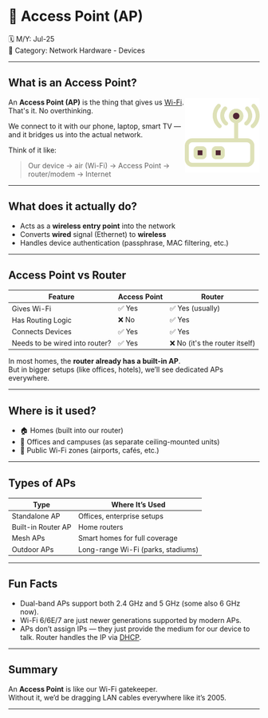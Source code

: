 # 📡 Access Point (AP)

🗓️ M/Y: Jul-25  
📂 Category: Network Hardware - Devices  

---

## What is an Access Point?

<img align="right" src="images/ap.png" width="150px" alt="Access Point" />

An **Access Point (AP)** is the thing that gives us [Wi-Fi](https://github.com/bwbearr/Field-Notes/blob/dbc96828ef7b570b88b31c3c4f2f664be75a428b/Networking/4.%20Transmission%20Media/4.2%20-%20Wireless/4.2.3%20-%20WiFi.md).  
That's it. No overthinking.

We connect to it with our phone, laptop, smart TV — and it bridges us into the actual network.

Think of it like:
> Our device → air (Wi-Fi) → Access Point → router/modem → Internet

---

## What does it actually do?

- Acts as a **wireless entry point** into the network
- Converts **wired** signal (Ethernet) to **wireless**
- Handles device authentication (passphrase, MAC filtering, etc.)

---

## Access Point vs Router

| Feature         | Access Point | Router |
|----------------|--------------|--------|
| Gives Wi-Fi     | ✅ Yes        | ✅ Yes (usually) |
| Has Routing Logic | ❌ No         | ✅ Yes |
| Connects Devices | ✅ Yes        | ✅ Yes |
| Needs to be wired into router? | ✅ Yes | ❌ No (it's the router itself) |

In most homes, the **router already has a built-in AP**.  
But in bigger setups (like offices, hotels), we’ll see dedicated APs everywhere.

---

## Where is it used?

- 🏠 Homes (built into our router)
- 🏢 Offices and campuses (as separate ceiling-mounted units)
- 🚌 Public Wi-Fi zones (airports, cafés, etc.)

---

## Types of APs

| Type        | Where It’s Used |
|-------------|-----------------|
| Standalone AP | Offices, enterprise setups |
| Built-in Router AP | Home routers |
| Mesh APs | Smart homes for full coverage |
| Outdoor APs | Long-range Wi-Fi (parks, stadiums) |

---

## Fun Facts

- Dual-band APs support both 2.4 GHz and 5 GHz (some also 6 GHz now).
- Wi-Fi 6/6E/7 are just newer generations supported by modern APs.
- APs don’t assign IPs — they just provide the medium for our device to talk. Router handles the IP via [DHCP](https://github.com/bwbearr/Field-Notes/blob/dbc96828ef7b570b88b31c3c4f2f664be75a428b/Networking/8.%20Other%20Network%20Services%20%26%20Practical%20Concepts/DHCP.md).

---

## Summary

An **Access Point** is like our Wi-Fi gatekeeper.  
Without it, we’d be dragging LAN cables everywhere like it’s 2005.

---
